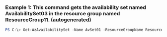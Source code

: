 ### Example 1: This command gets the availability set named AvailabilitySet03 in the resource group named ResourceGroup11. (autogenerated)
```powershell
PS C:\> Get-AzAvailabilitySet -Name AvSet01 -ResourceGroupName ResourceGroup01
```


